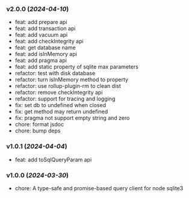 ### v2.0.0 (_2024-04-10_)

- feat: add prepare api
- feat: add transaction api
- feat: add vacuum api
- feat: add checkIntegrity api
- feat: get database name
- feat: add isInMemory api
- feat: add pragma api
- feat: add static property of sqlite max parameters
- refactor: test with disk database
- refactor: turn isInMemory method to property
- refactor: use rollup-plugin-rm to clean dist
- refactor: remove checkIntegrity api
- refactor: support for tracing and logging
- fix: set db to undefined when closed
- fix: get method may return undefined
- fix: pragma not support empty string and zero
- chore: format jsdoc
- chore: bump deps

### v1.0.1 (_2024-04-04_)

- feat: add toSqlQueryParam api

### v1.0.0 (_2024-03-30_)

- chore: A type-safe and promise-based query client for node sqlite3
